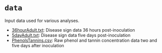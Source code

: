 # `data`

Input data used for various analyses.

- [36hourAdult.txt](https://github.com/eimd-2019/project-EWD-transcriptomics/blob/master/data/36hourAdult.txt): Disease sign data 36 hours post-inoculation
- [5dayAdult.txt](https://github.com/eimd-2019/project-EWD-transcriptomics/blob/master/data/5dayAdult.txt): Disease sign data five days post-inoculation
- [PhenolsTannins.csv](https://github.com/eimd-2019/project-EWD-transcriptomics/blob/master/data/PhenolsTannins.csv): Raw phenol and tannin concentration data two and five days after inoculation
